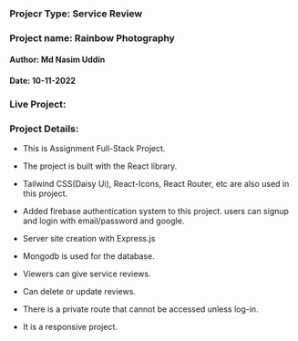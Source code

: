 ### Projecr Type: Service Review

### Project name: Rainbow Photography

#### Author: Md Nasim Uddin

#### Date: 10-11-2022

### Live Project:

### Project Details:

- This is Assignment Full-Stack Project.

- The project is built with the React library.

- Tailwind CSS(Daisy Ui), React-Icons, React Router, etc are also used in this project.

- Added firebase authentication system to this project. users can signup and login with email/password and google.

* Server site creation with Express.js

* Mongodb is used for the database.

* Viewers can give service reviews.

* Can delete or update reviews.

- There is a private route that cannot be accessed unless log-in.

- It is a responsive project.
